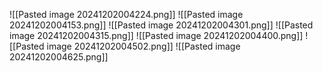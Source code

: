 ![[Pasted image 20241202004224.png]]
![[Pasted image 20241202004153.png]]
![[Pasted image 20241202004301.png]]
![[Pasted image 20241202004315.png]]
![[Pasted image 20241202004400.png]]
![[Pasted image 20241202004502.png]]
![[Pasted image 20241202004625.png]]
